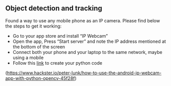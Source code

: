 <h2>Object detection and tracking</h2>

Found a way to use any mobile phone as an IP camera. Please find below the steps to get it working:
-	Go to your app store and install “IP Webcam”
-	Open the app, Press “Start server” and note the IP address mentioned at the bottom of the screen
-	Connect both your phone and your laptop to the same network, maybe using a mobile 
-	Follow this [link](https://www.hackster.io/peter-lunk/how-to-use-the-android-ip-webcam-app-with-python-opencv-45f28f) to create your python code 


(https://www.hackster.io/peter-lunk/how-to-use-the-android-ip-webcam-app-with-python-opencv-45f28f)
